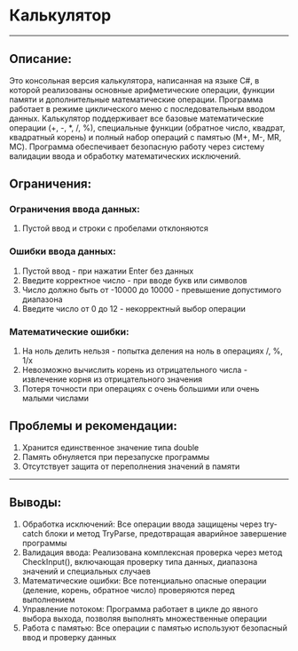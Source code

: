# Калькулятор

---

## Описание:
Это консольная версия калькулятора, написанная на языке C#, в которой реализованы основные арифметические операции, функции памяти и дополнительные математические операции. Программа работает в режиме циклического меню с последовательным вводом данных.
Калькулятор поддерживает все базовые математические операции (+, -, *, /, %), специальные функции (обратное число, квадрат, квадратный корень) и полный набор операций с памятью (M+, M-, MR, MC). Программа обеспечивает безопасную работу через систему валидации ввода и обработку математических исключений.

## Ограничения:

### Ограничения ввода данных:
1. Пустой ввод и строки с пробелами отклоняются

### Ошибки ввода данных:
1. Пустой ввод - при нажатии Enter без данных
2. Введите корректное число - при вводе букв или символов
3. Число должно быть от -10000 до 10000 - превышение допустимого диапазона
4. Введите число от 0 до 12 - некорректный выбор операции

### Математические ошибки:
1. На ноль делить нельзя - попытка деления на ноль в операциях /, %, 1/x
2. Невозможно вычислить корень из отрицательного числа - извлечение корня из отрицательного значения
3. Потеря точности при операциях с очень большими или очень малыми числами

## Проблемы и рекомендации:
1. Хранится единственное значение типа double
2. Память обнуляется при перезапуске программы
3. Отсутствует защита от переполнения значений в памяти

---

## Выводы:
1. Обработка исключений: Все операции ввода защищены через try-catch блоки и метод TryParse, предотвращая аварийное завершение программы
2. Валидация ввода: Реализована комплексная проверка через метод CheckInput(), включающая проверку типа данных, диапазона значений и специальных случаев
3. Математические ошибки: Все потенциально опасные операции (деление, корень, обратное число) проверяются перед выполнением
4. Управление потоком: Программа работает в цикле до явного выбора выхода, позволяя выполнять множественные операции
5. Работа с памятью: Все операции с памятью используют безопасный ввод и проверку данных
